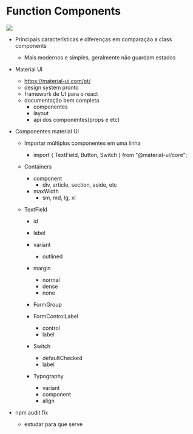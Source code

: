 # Function Components

![](https://images.ctfassets.net/zojzzdop0fzx/2e7CvQpALJLJk5mCzvXXdF/9786f3afb7e7d64b469ba20f04ddab8f/React_Hooks.jpg?w=500&q=50)

- Principais características e diferenças em comparação a class components

  - Mais modernos e simples, geralmente não guardam estados

- Material UI

  - https://material-ui.com/pt/
  - design system pronto
  - framework de UI para o react
  - documentação bem completa
    - componentes
    - layout
    - api dos componentes(props e etc)

- Componentes material UI

  - Importar múltiplos componentes em uma linha
    - import { TextField, Button, Switch } from "@material-ui/core";
  - Containers

    - component
      - div, article, section, aside, etc
    - maxWidth
      - sm, md, lg, xl

  - TextField

    - id
    - label
    - variant
      - outlined
    - margin

      - normal
      - dense
      - none

    - FormGroup

    - FormControlLabel

      - control
      - label

    - Switch

      - defaultChecked
      - label

    - Typography
      - variant
      - component
      - align

- npm audit fix
  - estudar para que serve
